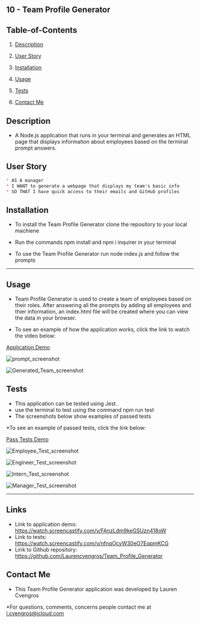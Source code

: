 ## 10 - Team Profile Generator

    

## Table-of-Contents

1. [Description](#description)

2. [User Story](#user-story)

1. [Installation](#installation)

2. [Usage](#usage)

5. [Tests](#tests)

6. [Contact Me](#contact-me)

    

## Description

* A Node.js application that runs in your terminal and generates an HTML page that displays information about employees based on the terminal prompt answers.



## User Story

```md
* AS A manager
* I WANT to generate a webpage that displays my team's basic info
* SO THAT I have quick access to their emails and GitHub profiles
```



## Installation 

* To install the Team Profile Generator clone the repository to your local machiene

* Run the commands npm install and npm i inquirer in your terminal

* To use the Team Profile Generator run node index.js and follow the prompts


---


## Usage

* Team Profile Generator is used to create a team of employees based on their roles. After answering all the prompts by adding all employees and thier information, an index.html file will be created where you can view the data in your browser.

* To see an example of how the application works, click the link to watch the video below:


[Application Demo](./src/Profile_Generator_Walkthrough.webm "Video walkthrough demoing terminal prompt to generate answers and create HTML" )


![prompt_screenshot](./src/images/Terminal_Prompt_Screenshot.jpg  "Screenshot of the terminal prompt questions" )

![Generated_Team_screenshot](./src/images/Generated_Team_Screenshot.jpg  "Screenshot of the application in the browser with team data added" )


## Tests

* This application can be tested using Jest.
* use the terminal to test using the command npm run test 
* The screenshots below show examples of passed tests

*To see an example of passed tests, click the link below:

[Pass Tests Demo](./src/Pass_Test_Video.webm "Video walkthrough demoing the application passing the jest tests" )


![Employee_Test_screenshot](./src/images/Employee_Pass_Test.jpg  "Screenshot of the employee test passing" )

![Engineer_Test_screenshot](./src/images/Engineer_Pass_Test.jpg  "Screenshot of the engineer test passing" )

![Intern_Test_screenshot](./src/images/Intern_Pass_Test.jpg  "Screenshot of the intern test passing" )

![Manager_Test_screenshot](./src/images/Manager_Pass_Test.jpg  "Screenshot of the manager test passing" )

---

## Links

* Link to application demo: https://watch.screencastify.com/v/FAnzLdm9keGSUzn418oW
* Link to tests: https://watch.screencastify.com/v/nfnqOcyW30eO7EqpmKCG
* Link to Github repository: https://github.com/Laurencvengros/Team_Profile_Generator

## Contact Me

* This Team Profile Generator application was developed by Lauren Cvengros

*For questions, comments, concerns people contact me at l.cvengros@icloud.com


 